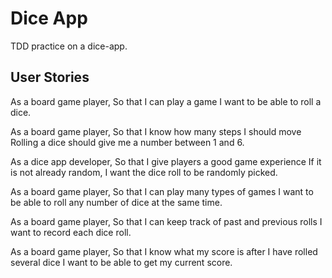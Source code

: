 # Dice App #
TDD practice on a dice-app.

## User Stories ##
As a board game player,
So that I can play a game
I want to be able to roll a dice.

As a board game player,
So that I know how many steps I should move
Rolling a dice should give me a number between 1 and 6.

As a dice app developer,
So that I give players a good game experience
If it is not already random, I want the dice roll to be randomly picked.

As a board game player,
So that I can play many types of games
I want to be able to roll any number of dice at the same time.

As a board game player,
So that I can keep track of past and previous rolls
I want to record each dice roll.

As a board game player,
So that I know what my score is after I have rolled several dice
I want to be able to get my current score.
